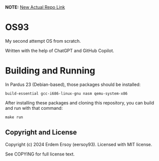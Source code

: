 **NOTE:** [New Actual Repo Link](https://github.com/adminekspi/OS93)

# OS93
My second attempt OS from scratch.

Written with the help of ChatGPT and GitHub Copilot.

# Building and Running
In Pardus 23 (Debian-based), those packages should be installed:

    build-essential gcc-i686-linux-gnu nasm qemu-system-x86

After installing these packages and cloning this repository, you can build and run with that command:

    make run

## Copyright and License
Copyright (c) 2024 Erdem Ersoy (eersoy93). Licensed with MIT license.

See COPYING for full license text.
